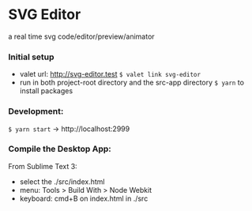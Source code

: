 # SVG Editor
a real time svg code/editor/preview/animator

### Initial setup
- valet url: http://svg-editor.test
```$ valet link svg-editor```
- run in both project-root directory and the src-app directory
```$ yarn```
to install packages

### Development:
```$ yarn start```
-> http://localhost:2999

### Compile the Desktop App:
From Sublime Text 3:
- select the ./src/index.html
- menu: Tools > Build With > Node Webkit
- keyboard: cmd+B on index.html in ./src